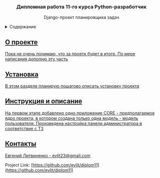   <h3 align="center">Дипломная работа 11-го курса Python-разработчик</h3>

  <p align="center">
    Django-проект планировщика задач
    </p>
</div>



<!-- TABLE OF CONTENTS -->
<details>
  <summary>Содержание</summary>
  <ol>
    <li>
      <a href="#о-проекте">О проекте</a>
    </li>
     <li><a href="#установка">Установка</a></li>
      </ul>
    </li>
    <li><a href="#инструкция-и-описание">Инструкция и описание</a></li>
    <li><a href="#контакты">Контакты</li>
    </ol>
</details>



<!-- ABOUT THE PROJECT -->
## О проекте

Пока не очень понимаю, что за проетк будет в итоге. По мере написания дополню эту часть


## Установка

В этом разделе планирую пошагово описать установку проекта



<!-- USAGE EXAMPLES -->
## Инструкция и описание

На первом этапе добавлено одно приложение CORE - предполагаемое ядро проекта, в котором создана только одна модель - модель пользователя.
Произведена настройка панели администратора в соответствие с ТЗ

<!-- CONTACT -->
## Контакты

Евгений Литвиненко - evlit23@gmail.com

Project Link: [https://github.com/evlit/diplom11](https://github.com/evlit/diplom11)




